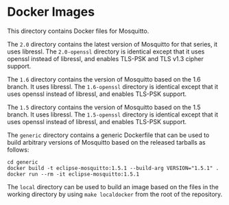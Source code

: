 # Docker Images

This directory contains Docker files for Mosquitto.

The `2.0` directory contains the latest version of Mosquitto for that
series, it uses libressl. The `2.0-openssl` directory is identical except that
it uses openssl instead of libressl, and enables TLS-PSK and TLS v1.3 cipher
support.

The `1.6` directory contains the version of Mosquitto based on the 1.6 branch.
It uses libressl. The `1.6-openssl` directory is identical except that it uses
openssl instead of libressl, and enables TLS-PSK support.

The `1.5` directory contains the version of Mosquitto based on the 1.5 branch.
It uses libressl. The `1.5-openssl` directory is identical except that it uses
openssl instead of libressl, and enables TLS-PSK support.

The `generic` directory contains a generic Dockerfile that can be used to build
arbitrary versions of Mosquitto based on the released tarballs as follows:

```
cd generic
docker build -t eclipse-mosquitto:1.5.1 --build-arg VERSION="1.5.1" .
docker run --rm -it eclipse-mosquitto:1.5.1
```

The `local` directory can be used to build an image based on the files in the
working directory by using `make localdocker` from the root of the repository.
